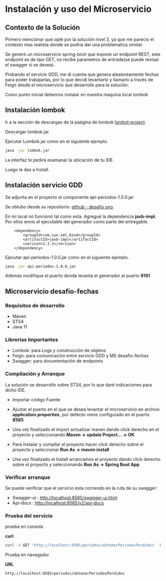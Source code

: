 # Instalación y uso del Microservicio

## Contexto de la Solución

Primero mencionar que opté por la solución nivel 3, ya que me parecio el contexto mas realista donde se  podria dar una problematica similar.

Se generó un microservicio spring-boot que expone un endpoint REST, este endpoint es de tipo GET, no recibe parametros de entrada(se puede revisar el swagger si se desea).

Probando el servicio GDD, me di cuenta que genera aleatoreamente fechas para poder trabajarlas, por lo que decidí levantarlo y llamarlo a través de Feign desde el microservicio que desarrolle para la solución.



Como punto inicial debemos instalar en nuestra maquina local lombok

## Instalación lombok

Ir a la sección de descargas de la paágina de lombok [lombol-project](https://projectlombok.org/setup/overview).

Descargar lombok.jar

Ejecutar Lombok.jar  como en el siguiente ejemplo.

```bash
java -jar lombok.jar
```

La interfaz te pedirá examanar la ubicación de tu IDE.

Luego le das a Install.

## Instalación servicio GDD 

Se adjunta en el proyecto  el componente api-periodos-1.0.0.jar

Se obtubo desde su repositorio:
[github - desafio uno](https://github.com/previred/Generador_Datos_Desafio_Uno).

En mi local no funcionó tal como esta. Agregué la dependencia **jaxb-impl**. Por ellos envio el ejecutable del generador como parte del entregable.

        <dependency>
            <groupId>com.sun.xml.bind</groupId>
            <artifactId>jaxb-impl</artifactId>
            <version>2.3.3</version>
        </dependency>


Ejecutar api-periodos-1.0.0.jar  como en el siguiente ejemplo.

```bash
java -jar api-periodos-1.0.0.jar
```

Además modifique el puerto donde levanta el generador al puerto **9191**

## Microservicio desafio-fechas


### Requisitos de desarrollo

- Maven
- STS4
- Java 11

### Librerias Importantes

- Lombok: para Logs y construcción de objetos
- Feign: para comunicación entre servicio GDD y MS desafio-fechas
- Swagger: para documentación de endpoints

### Compilación y Arranque

La solución se desarrollo sobre STS4, por lo que daré indicaciones para dicho IDE.

* Importar código Fuente

* Ajustar el puerto en el que se desea levantar el microservicio en archivo **application.properties**, por defecto viene configurado en el puerto **8585** 

* Una vez finalizado el import actualizar maven dando click derecho en el proyecto y seleccionando **Maven -> update Project... -> OK**

* Para instalar y compilar el proyecto hacer click derecho sobre el proyecto y seleccionar **Run As -> maven install**

* Una vez finalizado el Install arrancamos el proyecto dando click derecho sobre el proyecto y seleccionando **Run As -> Spring Boot App**



### Verificar arranque

Se puede verificar que el servicio esta corriendo en la ruta de su swagger:
- Swagger-ui : [http://localhost:8585/swagger-ui.html](http://localhost:8585/swagger-ui.html)
- Api-docs : [http://localhost:8585/v2/api-docs](http://localhost:8585/v2/api-docs)


### Prueba del servicio

prueba en consola

**curl**
```bash
curl -X GET "http://localhost:8585/periodos/obtenerPeriodosPerdidos" -H "accept: application/json"
```
Prueba en navegador

**URL**
```bash
http://localhost:8585/periodos/obtenerPeriodosPerdidos
```


